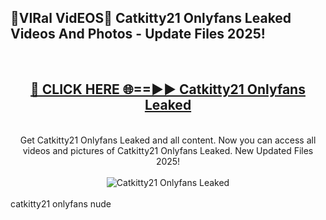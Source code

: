 <h2>🔴VIRal VidEOS🔴 Catkitty21 Onlyfans Leaked Videos And Photos - Update Files 2025!</h2>
<br>
<div align="center">
<h2><a href="https://virallinks.top/odZfE0" rel="nofollow">🔴 CLICK HERE 🌐==►► Catkitty21 Onlyfans Leaked</a></h2>
<br>
Get Catkitty21 Onlyfans Leaked and all content. Now you can access all videos and pictures of Catkitty21 Onlyfans Leaked. New Updated Files 2025!
<br>
<br>
<a href="https://virallinks.top/odZfE0" rel="nofollow" data-target="animated-image.originalLink"><img src="https://i.imgur.com/dJHk4Zq.gif)" alt="Catkitty21 Onlyfans Leaked" style="max-width: 100%; display: inline-block;" data-target="animated-image.originalImage"></a>
</div>
<br>
catkitty21 onlyfans nude